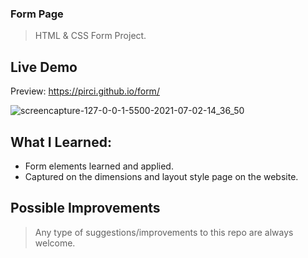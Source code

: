 ### Form Page

> HTML & CSS Form Project.

## Live Demo

Preview: https://pirci.github.io/form/

![screencapture-127-0-0-1-5500-2021-07-02-14_36_50](https://user-images.githubusercontent.com/43238947/124275567-01895000-db43-11eb-80c0-2e6826239b16.png)

## What I Learned:

- Form elements learned and applied.
- Captured on the dimensions and layout style page on the website.

## Possible Improvements

> Any type of suggestions/improvements to this repo are always welcome.
